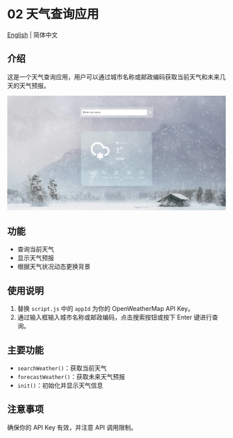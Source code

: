 # 02 天气查询应用

[English](README.md) | 简体中文

## 介绍

这是一个天气查询应用，用户可以通过城市名称或邮政编码获取当前天气和未来几天的天气预报。

![02-weatherapp](../img-storage/02-weatherapp.jpg)

## 功能

- 查询当前天气
- 显示天气预报
- 根据天气状况动态更换背景

## 使用说明

1. 替换 `script.js` 中的 `appId` 为你的 OpenWeatherMap API Key。
2. 通过输入框输入城市名称或邮政编码，点击搜索按钮或按下 Enter 键进行查询。

## 主要功能

- `searchWeather()`：获取当前天气
- `forecastWeather()`：获取未来天气预报
- `init()`：初始化并显示天气信息

## 注意事项

确保你的 API Key 有效，并注意 API 调用限制。
